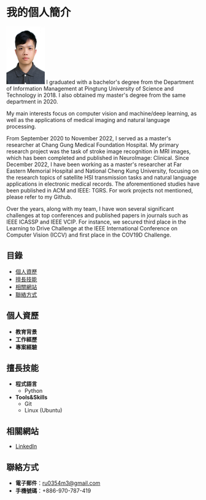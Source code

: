 # 我的個人簡介
<img src="images/63428ok-1.jpg" alt="個人頭像" width="100" height="150">
I graduated with a bachelor's degree from the Department of Information Management at Pingtung University of Science and Technology in 2018. I also obtained my master's degree from the same department in 2020.

My main interests focus on computer vision and machine/deep learning, as well as the applications of medical imaging and natural language processing.

From September 2020 to November 2022, I served as a master's researcher at Chang Gung Medical Foundation Hospital. My primary research project was the task of stroke image recognition in MRI images, which has been completed and published in NeuroImage: Clinical. Since December 2022, I have been working as a master's researcher at Far Eastern Memorial Hospital and National Cheng Kung University, focusing on the research topics of satellite HSI transmission tasks and natural language applications in electronic medical records. The aforementioned studies have been published in ACM and IEEE: TGRS. For work projects not mentioned, please refer to my Github.

Over the years, along with my team, I have won several significant challenges at top conferences and published papers in journals such as IEEE ICASSP and IEEE VCIP. For instance, we secured third place in the Learning to Drive Challenge at the IEEE International Conference on Computer Vision (ICCV) and first place in the COV19D Challenge.
## 目錄

- [個人資歷](#個人資歷)
- [擅長技能](#擅長技能)
- [相關網站](#相關網站)
- [聯絡方式](#聯絡方式)

## 個人資歷
- **教育背景**
  <!-- - 學校名稱，學位，專業，年份 -->
- **工作經歷**
  <!-- - 公司名稱，職位，年份 -->
- **專案經驗**
  <!-- - 簡要描述你參與的專案和取得的成果 -->

## 擅長技能
- **程式語言**
  - Python
- **Tools&Skills**
  - Git
  - Linux (Ubuntu)

## 相關網站
- [LinkedIn](https://www.linkedin.com/in/chihyujiantw)

## 聯絡方式

- **電子郵件**：ru0354m3@gmail.com
- **手機號碼**：+886-970-787-419
